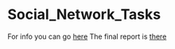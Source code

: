 # Social_Network_Tasks

For info you can go [here](https://github.com/ManosMorf97/Social_Network_Tasks/blob/main/Social%20Network%20Analysis%20Assignments.pdf)
The final report is [there](https://github.com/ManosMorf97/Social_Network_Tasks/blob/main/FINAL/%CE%95%CF%81%CE%B3%CE%B1%CF%83%CE%AF%CE%B1%2020135_21110/%CE%A7%CE%91%CE%A1%CE%9F%CE%9A%CE%9F%CE%A0%CE%95%CE%99%CE%9F%20%CE%A0%CE%91%CE%9D%CE%95%CE%A0%CE%99%CE%A3%CE%A4%CE%97%CE%9C%CE%99%CE%9F.pdf)
